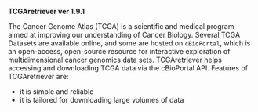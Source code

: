 **TCGAretriever ver 1.9.1**

The Cancer Genome Atlas (TCGA) is a scientific and medical program 
aimed at improving our understanding of Cancer Biology. 
Several TCGA Datasets are available online, and some are hosted
on `cBioPortal`, which is an open-access, open-source resource for 
interactive exploration of multidimensional cancer genomics data sets. 
TCGAretriever helps accessing and downloading TCGA data via the 
cBioPortal API. Features of TCGAretriever are: 

- it is simple and reliable
- it is tailored for downloading large volumes of data
